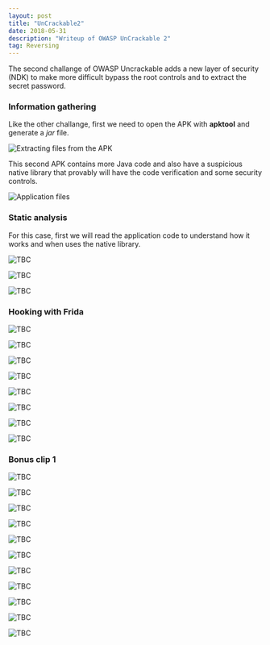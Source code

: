 ```yaml
---
layout: post
title: "UnCrackable2"
date: 2018-05-31 
description: "Writeup of OWASP UnCrackable 2"
tag: Reversing
---   
```


The second challange of OWASP Uncrackable adds a new layer of security (NDK) to make more difficult bypass the root controls and to extract the secret password. 

### Information gathering

Like the other challange, first we need to open the APK with **apktool** and generate a *jar* file.

![](/images/posts/UnCrackable2/img1.png "Extracting files from the APK")

This second APK contains more Java code and also have a suspicious native library that provably will have the code verification and some security controls.

![](/images/posts/UnCrackable2/img2.png "Application files")

### Static analysis

For this case, first we will read the application code to understand how it works and when uses the native library.

![](/images/posts/UnCrackable2/img3.png "TBC")

![](/images/posts/UnCrackable2/img4.png "TBC")

![](/images/posts/UnCrackable2/img5.png "TBC")

### Hooking with Frida

![](/images/posts/UnCrackable2/img6.png "TBC")

![](/images/posts/UnCrackable2/img7.png "TBC")

![](/images/posts/UnCrackable2/img8.png "TBC")

![](/images/posts/UnCrackable2/img9.png "TBC")

![](/images/posts/UnCrackable2/img10.png "TBC")

![](/images/posts/UnCrackable2/img11.png "TBC")

![](/images/posts/UnCrackable2/img12.png "TBC")

![](/images/posts/UnCrackable2/img13.png "TBC")

### Bonus clip 1

![](/images/posts/UnCrackable2/img14.png "TBC")

![](/images/posts/UnCrackable2/img15.png "TBC")

![](/images/posts/UnCrackable2/img16.png "TBC")

![](/images/posts/UnCrackable2/img17.png "TBC")

![](/images/posts/UnCrackable2/img18.png "TBC")

![](/images/posts/UnCrackable2/img19.png "TBC")

![](/images/posts/UnCrackable2/img20.png "TBC")

![](/images/posts/UnCrackable2/img21.png "TBC")

![](/images/posts/UnCrackable2/img22.png "TBC")

![](/images/posts/UnCrackable2/img23.png "TBC")

![](/images/posts/UnCrackable2/img24.png "TBC")
